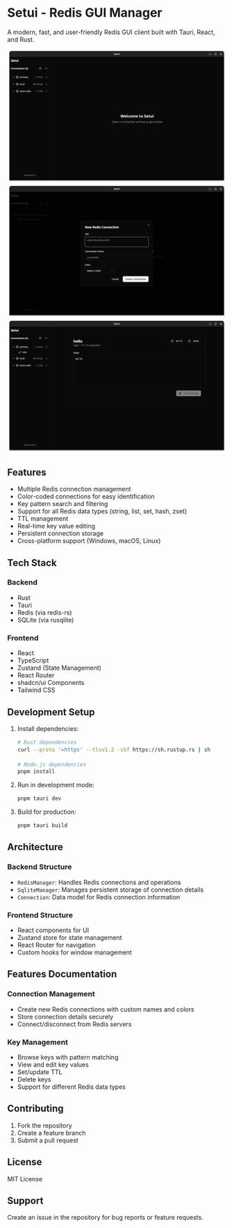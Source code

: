 # Setui - Redis GUI Manager

A modern, fast, and user-friendly Redis GUI client built with Tauri, React, and Rust.

![Home Screen](docs/screenshot-02.png)
![Edit Connection](docs/screenshot-01.png)
![Key View](docs/screenshot-03.png)

## Features

- Multiple Redis connection management
- Color-coded connections for easy identification
- Key pattern search and filtering
- Support for all Redis data types (string, list, set, hash, zset)
- TTL management
- Real-time key value editing
- Persistent connection storage
- Cross-platform support (Windows, macOS, Linux)

## Tech Stack

### Backend
- Rust
- Tauri
- Redis (via redis-rs)
- SQLite (via rusqlite)

### Frontend 
- React
- TypeScript
- Zustand (State Management)
- React Router
- shadcn/ui Components
- Tailwind CSS

## Development Setup

1. Install dependencies:
   ```bash
   # Rust dependencies
   curl --proto '=https' --tlsv1.2 -sSf https://sh.rustup.rs | sh
   
   # Node.js dependencies
   pnpm install
   ```

2. Run in development mode:
   ```bash
   pnpm tauri dev
   ```

3. Build for production:
   ```bash
   pnpm tauri build
   ```

## Architecture

### Backend Structure
- `RedisManager`: Handles Redis connections and operations
- `SqliteManager`: Manages persistent storage of connection details
- `Connection`: Data model for Redis connection information

### Frontend Structure
- React components for UI
- Zustand store for state management
- React Router for navigation
- Custom hooks for window management

## Features Documentation

### Connection Management
- Create new Redis connections with custom names and colors
- Store connection details securely
- Connect/disconnect from Redis servers

### Key Management
- Browse keys with pattern matching
- View and edit key values
- Set/update TTL
- Delete keys
- Support for different Redis data types

## Contributing

1. Fork the repository
2. Create a feature branch
3. Submit a pull request

## License

MIT License

## Support

Create an issue in the repository for bug reports or feature requests.